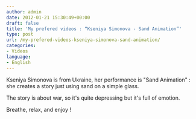 ```yaml
---
author: admin
date: 2012-01-21 15:30:49+00:00
draft: false
title: 'My prefered videos : “Kseniya Simonova - Sand Animation”'
type: post
url: /my-prefered-videos-kseniya-simonova-sand-animation/
categories:
- Videos
language:
- English
---
```


Kseniya Simonova is from Ukraine, her performance is "Sand Animation" : she creates a story just using sand on a simple glass.

The story is about war, so it's quite depressing but it's full of emotion.

Breathe, relax, and enjoy !



